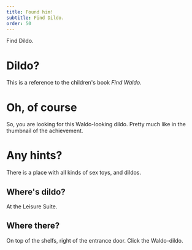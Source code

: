 ```yaml
---
title: Found him!
subtitle: Find Dildo.
order: 50
---
```


Find Dildo.

# Dildo?
This is a reference to the children's book _Find Waldo_.

# Oh, of course
So, you are looking for this Waldo-looking dildo. Pretty much like in the thumbnail of the achievement.

# Any hints?
There is a place with all kinds of sex toys, and dildos.

## Where's dildo?
At the Leisure Suite.

## Where there?
On top of the shelfs, right of the entrance door. Click the Waldo-dildo.